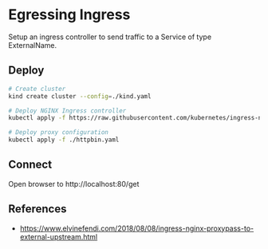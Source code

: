 # Egressing Ingress

Setup an ingress controller to send traffic to a Service of type ExternalName.

## Deploy

```sh
# Create cluster
kind create cluster --config=./kind.yaml

# Deploy NGINX Ingress controller
kubectl apply -f https://raw.githubusercontent.com/kubernetes/ingress-nginx/master/deploy/static/provider/kind/deploy.yaml

# Deploy proxy configuration
kubectl apply -f ./httpbin.yaml
```

## Connect

Open browser to http://localhost:80/get

## References

- https://www.elvinefendi.com/2018/08/08/ingress-nginx-proxypass-to-external-upstream.html 

